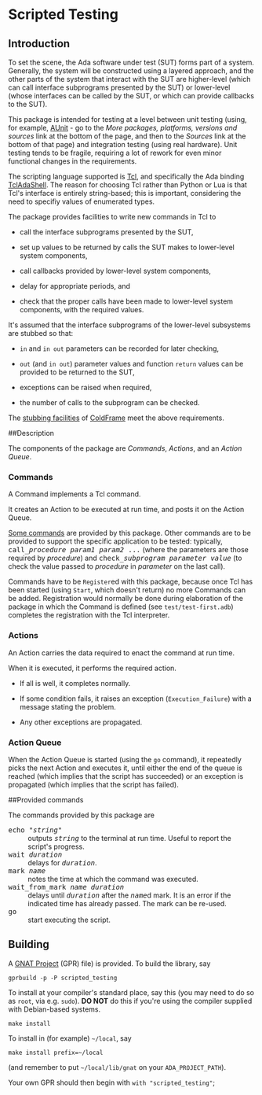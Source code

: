 # Scripted Testing

## Introduction

To set the scene, the Ada software under test (SUT) forms part of a
system. Generally, the system will be constructed using a layered
approach, and the other parts of the system that interact with the SUT
are higher-level (which can call interface subprograms presented by
the SUT) or lower-level (whose interfaces can be called by the SUT, or
which can provide callbacks to the SUT).

This package is intended for testing at a level between unit testing
(using, for example, [AUnit](https://www.adacore.com/download) - go to
the _More packages, platforms, versions and sources_ link at the
bottom of the page, and then to the _Sources_ link at the bottom of
that page) and integration testing (using real hardware). Unit testing
tends to be fragile, requiring a lot of rework for even minor
functional changes in the requirements.

The scripting language supported is [Tcl](http://www.tcl.tk), and
specifically the Ada
binding
[TclAdaShell](http://sourceforge.net/projects/tcladashell/). The
reason for choosing Tcl rather than Python or Lua is that Tcl's
interface is entirely string-based; this is important, considering the
need to specifiy values of enumerated types.

The package provides facilities to write new commands in Tcl to

* call the interface subprograms presented by the SUT,

* set up values to be returned by calls the SUT makes to
lower-level system components,

* call callbacks provided by lower-level system components,

* delay for appropriate periods, and

* check that the proper calls have been made to lower-level system
components, with the required values.

It's assumed that the interface subprograms of the lower-level
subsystems are stubbed so that:

* `in` and `in out` parameters can be recorded for later checking,

* `out` (and `in out`) parameter values and function `return` values
can be provided to be returned to the SUT,

* exceptions can be raised when required,

* the number of calls to the subprogram can be checked.

The
[stubbing facilities](https://simonjwright.github.io/coldframe/stubs.html) of
[ColdFrame](https://github.com/simonjwright/coldframe) meet the above
requirements.

##Description

The components of the package are _Commands_, _Actions_, and an
_Action Queue_.

### Commands

A Command implements a Tcl command.

It creates an Action to be executed at run time, and posts it on
the Action Queue.

<a href="#provided-commands">Some commands</a> are provided by this
package. Other commands are to be provided to support the specific
application to be tested:
typically, <tt>call\_<i>procedure</i> <i>param1</i> <i>param2</i>
...</tt>  (where the parameters are those required by
_procedure_) and <tt>check\_<i>subprogram</i> <i>parameter</i>
<i>value</i></tt> (to check the value passed to _procedure_ in
_parameter_ on the last call).

<!-- XXX do they need to know all this? -->
Commands have to be `Register`ed with this package, because
once Tcl has been started (using `Start`, which doesn't return)
no more Commands can be added. Registration would normally be done
during elaboration of the package in which the Command is defined
(see `test/test-first.adb`)
completes the registration with the Tcl interpreter.

### Actions

An Action carries the data required to enact the command at run
time.

When it is executed, it performs the required action.

* If all is well, it completes normally.

* If some condition fails, it raises an exception
(`Execution_Failure`) with a message stating the problem.

* Any other exceptions are propagated.

### Action Queue

When the Action Queue is started (using the `go` command),
it repeatedly picks the next Action and executes it, until either the
end of the queue is reached (which implies that the script has
succeeded) or an exception is propagated (which implies that the
script has failed).

##<a name="provided-commands">Provided commands</a>

The commands provided by this package are

<dl>

<dt><tt>echo "<i>string</i>"</tt> <dd>outputs <tt><i>string</i></tt>
to the terminal at run time. Useful to report the script's progress.

<dt><tt>wait <i>duration</i></tt> <dd>delays
for <tt><i>duration</i></tt>.

<dt><tt>mark <i>name</i></tt> <dd>notes the time at which the command
was executed.

<dt><tt>wait_from_mark <i>name</i> <i>duration</i></tt> <dd>delays until
<tt><i>duration</i></tt> after the <tt><i>name</i></tt>d mark. It is
an error if the indicated time has already passed. The mark can be
re-used.

<dt><tt>go</tt> <dd>start executing the script.

</dl>

## Building

A [GNAT Project](http://docs.adacore.com/gprbuild-docs/html/gprbuild_ug.html)
(GPR) file) is provided. To build the library, say
```
gprbuild -p -P scripted_testing
```
To install at your compiler's standard place, say this (you may
need to do so as `root`, via e.g. `sudo`). **DO NOT**
do this if you're using the compiler supplied with Debian-based
systems.
```
make install
```

To install in (for example) `~/local`, say
```
make install prefix=~/local
```
(and remember to put `~/local/lib/gnat` on your `ADA_PROJECT_PATH`).

Your own GPR should then begin with `with "scripted_testing"`;
